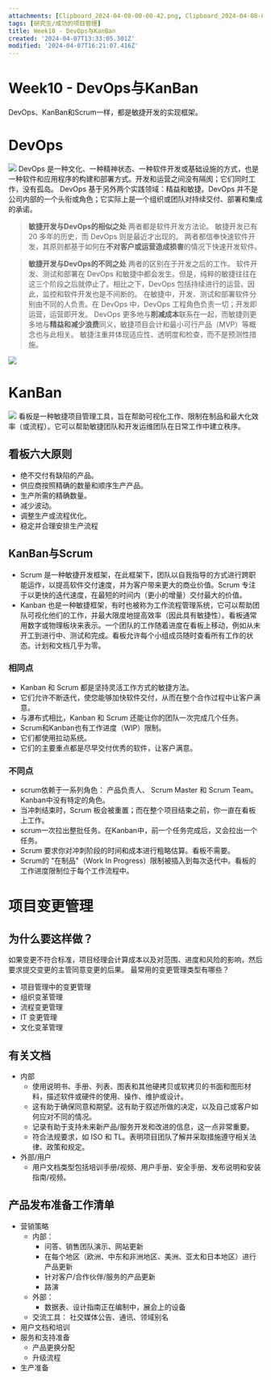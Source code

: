 ```yaml
---
attachments: [Clipboard_2024-04-08-00-00-42.png, Clipboard_2024-04-08-00-02-23.png, Clipboard_2024-04-08-00-02-42.png]
tags: [研究生/成功的项目管理]
title: Week10 - DevOps与KanBan
created: '2024-04-07T13:33:05.301Z'
modified: '2024-04-07T16:21:07.416Z'
---
```


# Week10 - DevOps与KanBan
DevOps、KanBan和Scrum一样，都是敏捷开发的实现框架。

# DevOps
![](@attachment/Clipboard_2024-04-08-00-02-42.png)
DevOps 是一种文化、一种精神状态、一种软件开发或基础设施的方式，也是一种软件和应用程序的构建和部署方式。开发和运营之间没有隔阂；它们同时工作，没有孤岛。
DevOps 基于另外两个实践领域：精益和敏捷。DevOps 并不是公司内部的一个头衔或角色；它实际上是一个组织或团队对持续交付、部署和集成的承诺。

> **敏捷开发与DevOps的相似之处**
两者都是软件开发方法论。
敏捷开发已有 20 多年的历史，而 DevOps 则是最近才出现的。
两者都信奉快速软件开发，其原则都基于如何在**不对客户或运营造成损害**的情况下快速开发软件。

> **敏捷开发与DevOps的不同之处**
两者的区别在于开发之后的工作。
软件开发、测试和部署在 DevOps 和敏捷中都会发生。但是，纯粹的敏捷往往在这三个阶段之后就停止了。相比之下，DevOps 包括持续进行的运营。因此，监控和软件开发也是不间断的。
在敏捷中，开发、测试和部署软件分别由不同的人负责。在 DevOps 中，DevOps 工程角色负责一切；开发即运营，运营即开发。
DevOps 更多地与**削减成本**联系在一起，而敏捷则更多地与**精益和减少浪费**同义，敏捷项目会计和最小可行产品（MVP）等概念也与此相关。
敏捷注重并体现适应性、透明度和检查，而不是预测性措施。

![](@attachment/Clipboard_2024-04-08-00-00-42.png)

# KanBan
![](@attachment/Clipboard_2024-04-08-00-02-23.png)
看板是一种敏捷项目管理工具，旨在帮助可视化工作、限制在制品和最大化效率（或流程）。它可以帮助敏捷团队和开发运维团队在日常工作中建立秩序。

## 看板六大原则
- 绝不交付有缺陷的产品。
- 供应商按照精确的数量和顺序生产产品。
- 生产所需的精确数量。
- 减少波动。
- 调整生产或流程优化。
- 稳定并合理安排生产流程

## **KanBan与Scrum**
- Scrum 是一种敏捷开发框架，在此框架下，团队以自我指导的方式进行跨职能运作，以提高软件交付速度，并为客户带来更大的商业价值。Scrum 专注于以更快的迭代速度，在最短的时间内（更小的增量）交付最大的价值。
- Kanban 也是一种敏捷框架，有时也被称为工作流程管理系统，它可以帮助团队可视化他们的工作，并最大限度地提高效率（因此具有敏捷性）。看板通常用数字或物理板块来表示。一个团队的工作随着进度在看板上移动，例如从未开工到进行中、测试和完成。看板允许每个小组成员随时查看所有工作的状态。计划和文档几乎为零。

### 相同点
- Kanban 和 Scrum 都是坚持灵活工作方式的敏捷方法。
- 它们允许不断迭代，使您能够加快软件交付，从而在整个合作过程中让客户满意。
- 与瀑布式相比，Kanban 和 Scrum 还能让你的团队一次完成几个任务。
- Scrum和Kanban也有工作进度（WIP）限制。
- 它们都使用拉动系统。
- 它们的主要重点都是尽早交付优秀的软件，让客户满意。

### 不同点
- scrum依赖于一系列角色： 产品负责人、 Scrum Master 和 Scrum Team。Kanban中没有特定的角色。
- 当冲刺结束时，Scrum 板会被重置；而在整个项目结束之前，你一直在看板上工作。
- scrum一次拉出整批任务。在Kanban中，前一个任务完成后，又会拉出一个任务。
- Scrum 要求你对冲刺阶段的时间和成本进行粗略估算。看板不需要。
- Scrum的 "在制品"（Work In Progress）限制被插入到每次迭代中。看板的工作进度限制位于每个工作流程中。

# 项目变更管理
## 为什么要这样做？
如果变更不符合标准，项目经理会计算成本以及对范围、进度和风险的影响，然后要求提交变更的主管同意变更的后果。
最常用的变更管理类型有哪些？
- 项目管理中的变更管理
- 组织变革管理
- 流程变更管理
- IT 变更管理
- 文化变革管理

## 有关文档
- 内部
  - 使用说明书、手册、列表、图表和其他硬拷贝或软拷贝的书面和图形材料，描述软件或硬件的使用、操作、维护或设计。
  - 这有助于确保同意和期望。这有助于叙述所做的决定，以及自己或客户如何应对不同的情况。
  - 记录有助于支持未来新产品/服务开发和改进的信息，这一点非常重要。
  - 符合法规要求，如 ISO 和 TL。表明项目团队了解并采取措施遵守相关法律、政策和规定。
- 外部/用户
  - 用户文档类型包括培训手册/视频、用户手册、安全手册、发布说明和安装指南/视频。

## 产品发布准备工作清单
- 营销策略
  - 内部：
    - 问答、销售团队演示、网站更新
    - 在每个地区（欧洲、中东和非洲地区、美洲、亚太和日本地区）进行产品更新
    - 针对客户/合作伙伴/服务的产品更新
    - 路演
  - 外部：
    - 数据表、设计指南正在编制中，展会上的设备
  - 交流工具： 社交媒体公告、通讯、领域别名
- 用户文档和培训 
- 服务和支持准备
  - 产品更换分配
  - 升级流程
- 生产准备






